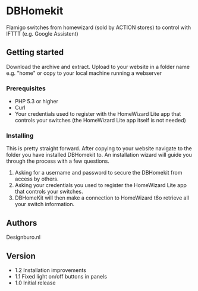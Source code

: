 # DBHomekit
Flamigo switches from homewizard (sold by ACTION stores) to control with IFTTT (e.g. Google Assistent)

## Getting started
Download the archive and extract. Upload to your website in a folder name e.g. "home" or copy to your local machine running a webserver

### Prerequisites
- PHP 5.3 or higher
- Curl
- Your credentials used to register with the HomeWizard Lite app that controls your switches (the HomeWizard Lite app itself is not needed)

### Installing
This is pretty straight forward. After copying to your website navigate to the folder you have installed DBHomekit to.
An installation wizard will guide you through the process with a few questions.
1. Asking for a username and password to secure the DBHomekit from access by others.
2. Asking your credentials you used to register the HomeWizard Lite app that controls your switches.
3. DBHomeKit will then make a connection to HomeWizard t6o retrieve all your switch information.

## Authors
Designburo.nl

## Version
* 1.2 Installation improvements
* 1.1 Fixed light on/off buttons in panels
* 1.0 Initial release
